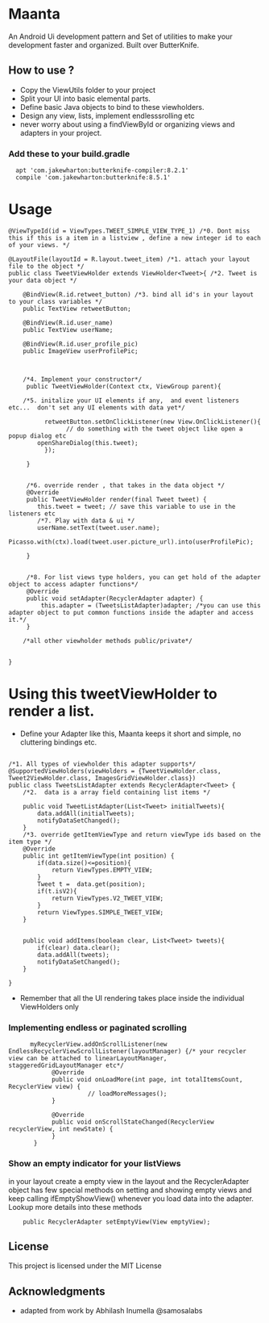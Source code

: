 # Maanta
 An Android Ui development pattern and Set of utilities to make your development faster and organized. Built over ButterKnife.

## How to use ?

- Copy the ViewUtils folder to your project
- Split your UI into basic elemental parts.
- Define basic Java objects to bind to these viewholders.
- Design any view, lists, implement endlesssrolling etc 
- never worry about using a findViewById or organizing views and adapters in your project.

### Add these to your build.gradle
```
  apt 'com.jakewharton:butterknife-compiler:8.2.1'
  compile 'com.jakewharton:butterknife:8.5.1'
```

# Usage
```
@ViewTypeId(id = ViewTypes.TWEET_SIMPLE_VIEW_TYPE_1) /*0. Dont miss this if this is a item in a listview , define a new integer id to each of your views. */

@LayoutFile(layoutId = R.layout.tweet_item) /*1. attach your layout file to the object */
public class TweetViewHolder extends ViewHolder<Tweet>{ /*2. Tweet is your data object */

    @BindView(R.id.retweet_button) /*3. bind all id's in your layout to your class variables */
    public TextView retweetButton;

    @BindView(R.id.user_name)
    public TextView userName;

    @BindView(R.id.user_profile_pic) 
    public ImageView userProfilePic;



    /*4. Implement your constructor*/
     public TweetViewHolder(Context ctx, ViewGroup parent){

    /*5. initalize your UI elements if any,  and event listeners etc...  don't set any UI elements with data yet*/

          retweetButton.setOnClickListener(new View.OnClickListener(){
                // do something with the tweet object like open a popup dialog etc
		openShareDialog(this.tweet);
          });

     }


     /*6. override render , that takes in the data object */
     @Override
     public TweetViewHolder render(final Tweet tweet) {
        this.tweet = tweet; // save this variable to use in the listeners etc
        /*7. Play with data & ui */
        userName.setText(tweet.user.name);
        Picasso.with(ctx).load(tweet.user.picture_url).into(userProfilePic);

     }


     /*8. For list views type holders, you can get hold of the adapter object to access adapter functions*/
     @Override
     public void setAdapter(RecyclerAdapter adapter) {
         this.adapter = (TweetsListAdapter)adapter; /*you can use this adapter object to put common functions inside the adapter and access it.*/
     }

    /*all other viewholder methods public/private*/


}
```

# Using this tweetViewHolder to render a list.

* Define your Adapter like this, Maanta keeps it short and simple, no cluttering bindings etc.
```

/*1. All types of viewholder this adapter supports*/
@SupportedViewHolders(viewHolders = {TweetViewHolder.class, Tweet2ViewHolder.class, ImagesGridViewHolder.class}) 
public class TweetsListAdapter extends RecyclerAdapter<Tweet> {
    /*2.  data is a array field containing list items */

    public void TweetListAdapter(List<Tweet> initialTweets){
        data.addAll(initialTweets);
        notifyDataSetChanged();
    }
    /*3. override getItemViewType and return viewType ids based on the item type */
    @Override
    public int getItemViewType(int position) {
        if(data.size()<=position){
            return ViewTypes.EMPTY_VIEW;
        }
        Tweet t =  data.get(position);
        if(t.isV2){
            return ViewTypes.V2_TWEET_VIEW;
        }
        return ViewTypes.SIMPLE_TWEET_VIEW;
    }


    public void addItems(boolean clear, List<Tweet> tweets){
        if(clear) data.clear();
        data.addAll(tweets);
        notifyDataSetChanged();
    }

}
```

* Remember that all the UI rendering takes place inside the individual ViewHolders only

### Implementing endless or paginated scrolling
```
      myRecyclerView.addOnScrollListener(new EndlessRecyclerViewScrollListener(layoutManager) {/* your recycler view can be attached to linearLayoutManager, staggeredGridLayoutManager etc*/
            @Override
            public void onLoadMore(int page, int totalItemsCount, RecyclerView view) {
                      // loadMoreMessages();
            }

            @Override
            public void onScrollStateChanged(RecyclerView recyclerView, int newState) {
            }
       }
```
### Show an empty indicator for your listViews

in your layout create a empty view in the layout and  the RecyclerAdapter object has few special methods on setting and showing empty views
    and keep calling ifEmptyShowView() whenever you load data into the adapter. Lookup more details into these methods
```
    public RecyclerAdapter setEmptyView(View emptyView);
```


## License

This project is licensed under the MIT License

## Acknowledgments

* adapted from work by Abhilash Inumella @samosalabs

